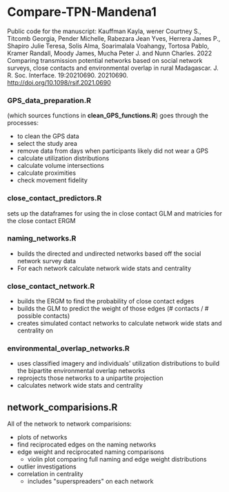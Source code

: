 # Compare-TPN-Mandena1
Public code for the manuscript:
Kauffman Kayla, wener Courtney S., Titcomb Georgia, Pender Michelle, Rabezara Jean Yves, Herrera James P., Shapiro Julie Teresa, Solis Alma, Soarimalala Voahangy, Tortosa Pablo, Kramer Randall, Moody James, Mucha Peter J. and Nunn Charles. 2022 Comparing transmission potential networks based on social network surveys, close contacts and environmental overlap in rural Madagascar. J. R. Soc. Interface. 19:20210690. 20210690. <http://doi.org/10.1098/rsif.2021.0690>

### GPS_data_preparation.R  
(which sources functions in **clean_GPS_functions.R**) goes through the processes:  

- to clean the GPS data  
- select the study area  
- remove data from days when participants likely did not wear a GPS  
- calculate utilization distributions  
- calculate volume intersections  
- calculate proximities  
- check movement fidelity  

### close_contact_predictors.R   
sets up the dataframes for using the in close contact GLM and matricies for the close contact ERGM  

### naming_networks.R  

- builds the directed and undirected networks based off the social network survey data  
- For each network calculate network wide stats and centrality  

### close_contact_network.R  

- builds the ERGM to find the probability of close contact edges  
- builds the GLM to predict the weight of those edges (# contacts / # possible contacts)  
- creates simulated contact networks to calculate network wide stats and centrality on  

### environmental_overlap_networks.R  

- uses classified imagery and individuals' utilization distributions to build the bipartite environmental overlap networks  
- reprojects those networks to a unipartite projection
- calculates network wide stats and centrality

## network_comparisions.R  

All of the network to network comparisions:  

- plots of networks  
- find reciprocated edges on the naming networks  
- edge weight and reciprocated naming comparisons  
    - violin plot comparing full naming and edge weight distributions  
- outlier investigations  
- correlation in centrality  
    - includes "superspreaders" on each network  
